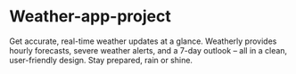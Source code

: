 # Weather-app-project
Get accurate, real-time weather updates at a glance. Weatherly provides hourly forecasts, severe weather alerts, and a 7-day outlook – all in a clean, user-friendly design. Stay prepared, rain or shine.
